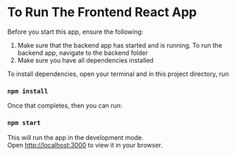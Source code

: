 # To Run The Frontend React App

Before you start this app, ensure the following: 
1. Make sure that the backend app has started and is running. To run the backend app, navigate to the backend folder
2. Make sure you have all dependencies installed

To install dependencies, open your terminal and in this project directory, run

### `npm install`

Once that completes, then you can run:

### `npm start`

This will run the app in the development mode.\
Open [http://localhost:3000](http://localhost:3000) to view it in your browser.